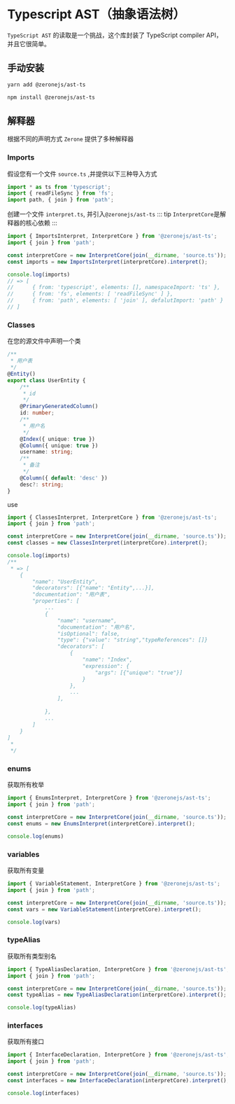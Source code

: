 # Typescript AST（抽象语法树）

`TypeScript AST` 的读取是一个挑战，这个库封装了 TypeScript compiler API，并且它很简单。

## 手动安装

<CodeGroup>
  <CodeGroupItem title="YARN" active>

```bash
yarn add @zeronejs/ast-ts
```
  </CodeGroupItem>
  <CodeGroupItem title="NPM">

```bash
npm install @zeronejs/ast-ts
```

  </CodeGroupItem>
</CodeGroup>

## 解释器

根据不同的声明方式 `Zerone` 提供了多种解释器

### Imports 
假设您有一个文件 `source.ts` ,并提供以下三种导入方式
```ts
import * as ts from 'typescript';
import { readFileSync } from 'fs';
import path, { join } from 'path';

```
创建一个文件 `interpret.ts`, 并引入`@zeronejs/ast-ts`
::: tip
`InterpretCore`是解释器的核心依赖
:::

```ts
import { ImportsInterpret, InterpretCore } from '@zeronejs/ast-ts';
import { join } from 'path';

const interpretCore = new InterpretCore(join(__dirname, 'source.ts'));
const imports = new ImportsInterpret(interpretCore).interpret();

console.log(imports)
// => [
//      { from: 'typescript', elements: [], namespaceImport: 'ts' },
//      { from: 'fs', elements: [ 'readFileSync' ] },
//      { from: 'path', elements: [ 'join' ], defalutImport: 'path' }
// ]
```

### Classes 
在您的源文件中声明一个类
```ts
/**
 * 用户表
 */
@Entity()
export class UserEntity {
	/**
	 * id
	 */
	@PrimaryGeneratedColumn()
	id: number;
	/**
	 * 用户名
	 */
	@Index({ unique: true })
	@Column({ unique: true })
	username: string;
	/**
	 * 备注
	 */
	@Column({ default: 'desc' })
	desc?: string;
}

```
use

```ts
import { ClassesInterpret, InterpretCore } from '@zeronejs/ast-ts';
import { join } from 'path';

const interpretCore = new InterpretCore(join(__dirname, 'source.ts'));
const classes = new ClassesInterpret(interpretCore).interpret();

console.log(imports)
/**
 * => [
    {
        "name": "UserEntity",
        "decorators": [{"name": "Entity",...}],
        "documentation": "用户表",
        "properties": [
            ...
            {
                "name": "username",
                "documentation": "用户名",
                "isOptional": false,
                "type": {"value": "string","typeReferences": []}
                "decorators": [
                    {
                        "name": "Index",
                        "expression": {
                            "args": [{"unique": "true"}]
                        }
                    },
                    ...
                ],
                
            },
            ...
        ]
    }
]
 * 
 */
```

### enums

获取所有枚举

```ts
import { EnumsInterpret, InterpretCore } from '@zeronejs/ast-ts';
import { join } from 'path';

const interpretCore = new InterpretCore(join(__dirname, 'source.ts'));
const enums = new EnumsInterpret(interpretCore).interpret();

console.log(enums)

```

### variables

获取所有变量

```ts
import { VariableStatement, InterpretCore } from '@zeronejs/ast-ts';
import { join } from 'path';

const interpretCore = new InterpretCore(join(__dirname, 'source.ts'));
const vars = new VariableStatement(interpretCore).interpret();

console.log(vars)

```
### typeAlias

获取所有类型别名

```ts
import { TypeAliasDeclaration, InterpretCore } from '@zeronejs/ast-ts';
import { join } from 'path';

const interpretCore = new InterpretCore(join(__dirname, 'source.ts'));
const typeAlias = new TypeAliasDeclaration(interpretCore).interpret();

console.log(typeAlias)

```
### interfaces

获取所有接口

```ts
import { InterfaceDeclaration, InterpretCore } from '@zeronejs/ast-ts'; 
import { join } from 'path';

const interpretCore = new InterpretCore(join(__dirname, 'source.ts'));
const interfaces = new InterfaceDeclaration(interpretCore).interpret();

console.log(interfaces)

```
